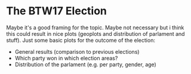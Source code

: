 # The BTW17 Election

Maybe it's a good framing for the topic.
Maybe not necessary but i think this could result in nice plots (geoplots and distribution of parlament and stuff). Just some basic plots for the outcome of the election:
- General results (comparison to previous elections)
- Which party won in which election areas?
- Distribution of the parlament (e.g. per party, gender, age)